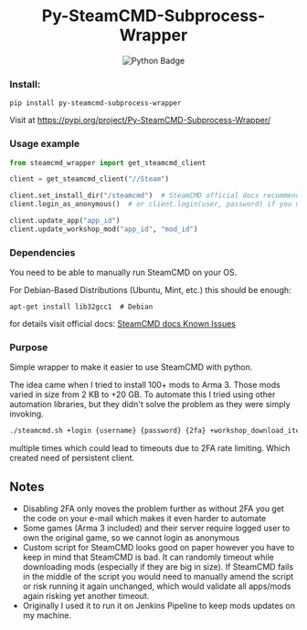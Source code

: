 <h1 align="center">
  <strong>Py-SteamCMD-Subprocess-Wrapper</strong>
</h1>

<div align="center">
  <img src="https://img.shields.io/badge/Python->=3.8-green" alt="Python Badge">
</div>

### Install:
```shell
pip install py-steamcmd-subprocess-wrapper
```
Visit at https://pypi.org/project/Py-SteamCMD-Subprocess-Wrapper/

### Usage example

```python
from steamcmd_wrapper import get_steamcmd_client

client = get_steamcmd_client("//Steam")

client.set_install_dir("/steamcmd")  # SteamCMD official docs recommend setting dir before login 
client.login_as_anonymous()  # or client.login(user, password) if you need to own the game

client.update_app("app_id")
client.update_workshop_mod("app_id", "mod_id")
```

### Dependencies
You need to be able to manually run SteamCMD on your OS.

For Debian-Based Distributions (Ubuntu, Mint, etc.) this should be enough:
```shell
apt-get install lib32gcc1  # Debian
```
for details visit official docs:
[SteamCMD docs Known Issues](https://developer.valvesoftware.com/wiki/SteamCMD#ERROR.21_Failed_to_install_app_.22xxxxxx.22_.28No_subscription.29)

### Purpose
Simple wrapper to make it easier to use SteamCMD with python.

The idea came when I tried to install 100+ mods to Arma 3. Those mods varied in size from 2 KB to +20 GB.
To automate this I tried using other automation libraries, but they didn't solve the problem as they were simply
invoking.
```bash
./steamcmd.sh +login {username} {password} {2fa} +workshop_download_item 107410 450814997 +quit
```
multiple times which could lead to timeouts due to 2FA rate limiting.
Which created need of persistent client.

## Notes
- Disabling 2FA only moves the problem further as without 2FA you get the code on your e-mail
which makes it even harder to automate
- Some games (Arma 3 included) and their server require logged user to own the original game, so we cannot login
as anonymous
- Custom script for SteamCMD looks good on paper however you have to keep in mind that SteamCMD is bad. It can randomly timeout
while downloading mods (especially if they are big in size). If SteamCMD fails in the middle of the script you would
need to manually amend the script or risk running it again unchanged, which would validate all apps/mods again risking 
yet another timeout.
- Originally I used it to run it on Jenkins Pipeline to keep mods updates on my machine.